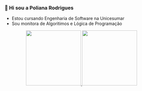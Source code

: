 ### 👋 Hi sou a Poliana Rodrigues

- Estou cursando Engenharia de Software na Unicesumar
- Sou monitora de Algoritimos e Lógica de Programação


<div align="center">
  <a href="https://github.com/Poliih">
  <img height="180em" src="https://github-readme-stats.vercel.app/api?username=Poliih&show_icons=true&theme=dracula&include_all_commits=true&count_private=true"/>
 <img height="180em" src="https://github-readme-stats.vercel.app/api/top-langs/?username=Poliih&layout=compact&langs_count=7&theme=dracula"/>
</div>
<!--
**Poliih/Poliih** is a ✨ _special_ ✨ repository because its `README.md` (this file) appears on your GitHub profile.
 

